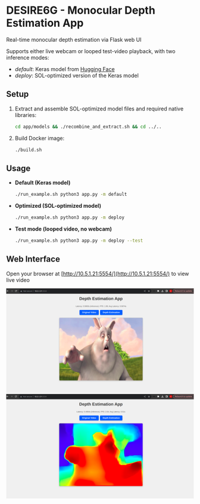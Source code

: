 # DESIRE6G - Monocular Depth Estimation App

Real-time monocular depth estimation via Flask web UI

Supports either live webcam or looped test-video playback, with two inference modes:

- *default*: Keras model from [Hugging Face](https://huggingface.co/keras-io/monocular-depth-estimation)
- *deploy*: SOL-optimized version of the Keras model

## Setup

1. Extract and assemble SOL-optimized model files and required native libraries:

   ```bash
   cd app/models && ./recombine_and_extract.sh && cd ../..
   ```
2. Build Docker image:

   ```bash
   ./build.sh
   ```

## Usage

* **Default (Keras model)**

  ```bash
  ./run_example.sh python3 app.py -m default
  ```
* **Optimized (SOL-optimized model)**

  ```bash
  ./run_example.sh python3 app.py -m deploy
  ```
* **Test mode (looped video, no webcam)**

  ```bash
  ./run_example.sh python3 app.py -m deploy --test
  ```

## Web Interface

Open your browser at [http://10.5.1.21:5554/](http://10.5.1.21:5554/) to view live video

![input](./utils/input-video.png)
![output](./utils/output-video.png)

